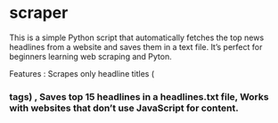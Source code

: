 # scraper

This is a simple Python script that automatically fetches the top news headlines from a website and saves them in a text file.
It’s perfect for beginners learning web scraping and Pyton.

Features :
Scrapes only headline titles (<h3> tags) ,
Saves top 15 headlines in a headlines.txt file, 
Works with websites that don’t use JavaScript for content.
